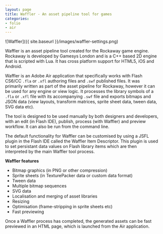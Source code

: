 ```yaml
---
layout: page
title: Waffler - An asset pipeline tool for games
categories:
- folio
- air
---
```


![Waffler]({{ site.baseurl }}/images/waffler-settings.png)

Waffler is an asset pipeline tool created for the Rockaway game engine. Rockaway is developed by Gamesys London and is a C++ based 2D engine that is scripted with Lua. It has cross platform support for HTML5, iOS and Android.

Waffler is an Adobe Air application that specifically works with Flash CS6/CC `.fla` or `.xfl` authoring files and `.swf` published files. It was primarily written as part of the asset pipeline for Rockaway, however it can be used for any engine or view logic. It processes the library symbols of a `.fla` or `.xfl` file with its accompanying `.swf` file and exports bitmaps and JSON data (view layouts, transform matrices, sprite sheet data, tween data, SVG data etc).

The tool is designed to be used manually by both designers and developers, with an edit (in Flash IDE), publish, process (with Waffler) and preview workflow. It can also be run from the command line.

The default functionality for Waffler can be customised by using a JSFL plugin in the Flash IDE called the Waffler Item Descriptor. This plugin is used to set persistant data values on Flash library items which are then interpreted by the main Waffler tool process.

**Waffler features**

- Bitmap graphics (in PNG or other compression)
- Sprite sheets (in TexturePacker data or custom data format)
- Tween data
- Multiple bitmap sequences
- SVG data
- Localisation and merging of asset libraries
- Resizing
- Optimisation (frame-stripping in sprite sheets etc)
- Fast previewing

Once a Waffler process has completed, the generated assets can be fast previewed in an HTML page, which is launched from the Air application.
